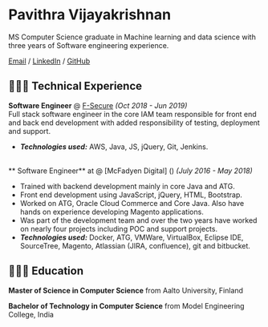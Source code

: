 # Pavithra Vijayakrishnan

MS Computer Science graduate in Machine learning and data science with three years of Software engineering experience. <br>

[Email](mailto:vijayakrishnanpavithra@gmail.com) / [LinkedIn](https://www.linkedin.com/in/carolstran/) / [GitHub](https://github.com/pavi2894/) 




## 👩🏼‍💻 Technical Experience

**Software Engineer** @ [F-Secure](https://www.f-secure.com/en) _(Oct 2018 - Jun 2019)_ <br>
Full stack software engineer in the core IAM team responsible for front end and back end development with added responsibility of testing, deployment and support. 
  
  - **_Technologies used:_** AWS, Java, JS, jQuery, Git, Jenkins.
<br><br>


** Software Engineer** at @ [McFadyen Digital] () _(July 2016 - May 2018)_ <br>
- Trained with backend development mainly in core Java and ATG.
-  Front end development using JavaScript, jQuery, HTML, Bootstrap.
-   Worked on ATG, Oracle Cloud Commerce and Core Java. Also have hands on experience
developing Magento applications.
- Was part of the development team and over the two years have worked on nearly four projects
including POC and support projects.
- **_Technologies used:_** Docker, ATG, VMWare, VirtualBox, Eclipse IDE, SourceTree, Magento,
Atlassian (JIRA, confluence), git and bitbucket.


## 👩🏼‍🎓 Education

**Master of Science in Computer Science** from Aalto University, Finland <br>

**Bachelor of Technology in Computer Science** from Model Engineering College, India <br>

